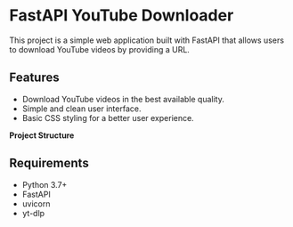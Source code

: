 # FastAPI YouTube Downloader

This project is a simple web application built with FastAPI that allows users to download YouTube videos by providing a URL.

## Features

- Download YouTube videos in the best available quality.
- Simple and clean user interface.
- Basic CSS styling for a better user experience.

 **Project Structure**

## Requirements

- Python 3.7+
- FastAPI
- uvicorn
- yt-dlp

